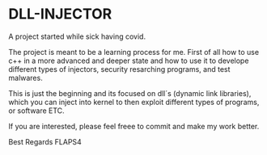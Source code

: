 # DLL-INJECTOR 
A project started while sick having covid. 

The project is meant to be a learning process for me. First of all how to use c++ in a more advanced and deeper state and how to use it to develope different types of injectors, security resarching programs, and test malwares. 

This is just the beginning and its focused on dll´s (dynamic link libraries), which you can inject into kernel to then exploit different types of programs, or software ETC.

If you are interested, please feel freee to commit and make my work better.

Best Regards FLAPS4





